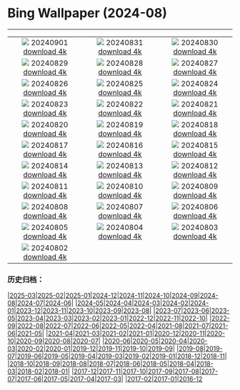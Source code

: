 # Bing Wallpaper (2024-08)
**************
| | | |
| :----: | :----: | :----: |
| ![](https://www.bing.com/th?id=OHR.ThamesLondon_ZH-CN3629717426_1920x1080.jpg) 20240901 [download 4k](https://www.bing.com/th?id=OHR.ThamesLondon_ZH-CN3629717426_UHD.jpg) | ![](https://www.bing.com/th?id=OHR.DjanetAlgeria_ZH-CN3458706695_1920x1080.jpg) 20240831 [download 4k](https://www.bing.com/th?id=OHR.DjanetAlgeria_ZH-CN3458706695_UHD.jpg) | ![](https://www.bing.com/th?id=OHR.WhaleSharkDay_ZH-CN3334940631_1920x1080.jpg) 20240830 [download 4k](https://www.bing.com/th?id=OHR.WhaleSharkDay_ZH-CN3334940631_UHD.jpg) |
| ![](https://www.bing.com/th?id=OHR.CastellfollitSpain_ZH-CN2990517626_1920x1080.jpg) 20240829 [download 4k](https://www.bing.com/th?id=OHR.CastellfollitSpain_ZH-CN2990517626_UHD.jpg) | ![](https://www.bing.com/th?id=OHR.ParalympicsParis_ZH-CN9773135851_1920x1080.jpg) 20240828 [download 4k](https://www.bing.com/th?id=OHR.ParalympicsParis_ZH-CN9773135851_UHD.jpg) | ![](https://www.bing.com/th?id=OHR.YoungCaiman_ZH-CN1995433788_1920x1080.jpg) 20240827 [download 4k](https://www.bing.com/th?id=OHR.YoungCaiman_ZH-CN1995433788_UHD.jpg) |
| ![](https://www.bing.com/th?id=OHR.PalmyraAtoll_ZH-CN1814325540_1920x1080.jpg) 20240826 [download 4k](https://www.bing.com/th?id=OHR.PalmyraAtoll_ZH-CN1814325540_UHD.jpg) | ![](https://www.bing.com/th?id=OHR.SwiftcurrentLake_ZH-CN1513761894_1920x1080.jpg) 20240825 [download 4k](https://www.bing.com/th?id=OHR.SwiftcurrentLake_ZH-CN1513761894_UHD.jpg) | ![](https://www.bing.com/th?id=OHR.KatahdinWoods_ZH-CN0748954905_1920x1080.jpg) 20240824 [download 4k](https://www.bing.com/th?id=OHR.KatahdinWoods_ZH-CN0748954905_UHD.jpg) |
| ![](https://www.bing.com/th?id=OHR.PrasatPhanom_ZH-CN0445884858_1920x1080.jpg) 20240823 [download 4k](https://www.bing.com/th?id=OHR.PrasatPhanom_ZH-CN0445884858_UHD.jpg) | ![](https://www.bing.com/th?id=OHR.OceanCityMD_ZH-CN1876928284_1920x1080.jpg) 20240822 [download 4k](https://www.bing.com/th?id=OHR.OceanCityMD_ZH-CN1876928284_UHD.jpg) | ![](https://www.bing.com/th?id=OHR.NazcaBooby_ZH-CN1534931799_1920x1080.jpg) 20240821 [download 4k](https://www.bing.com/th?id=OHR.NazcaBooby_ZH-CN1534931799_UHD.jpg) |
| ![](https://www.bing.com/th?id=OHR.TetonSunrise_ZH-CN1118823848_1920x1080.jpg) 20240820 [download 4k](https://www.bing.com/th?id=OHR.TetonSunrise_ZH-CN1118823848_UHD.jpg) | ![](https://www.bing.com/th?id=OHR.RegataSanGines_ZH-CN0807566522_1920x1080.jpg) 20240819 [download 4k](https://www.bing.com/th?id=OHR.RegataSanGines_ZH-CN0807566522_UHD.jpg) | ![](https://www.bing.com/th?id=OHR.HuntingtonBeach_ZH-CN0368691951_1920x1080.jpg) 20240818 [download 4k](https://www.bing.com/th?id=OHR.HuntingtonBeach_ZH-CN0368691951_UHD.jpg) |
| ![](https://www.bing.com/th?id=OHR.AlfanzinaLighthouse_ZH-CN9704515669_1920x1080.jpg) 20240817 [download 4k](https://www.bing.com/th?id=OHR.AlfanzinaLighthouse_ZH-CN9704515669_UHD.jpg) | ![](https://www.bing.com/th?id=OHR.JapanRollerCoaster_ZH-CN7954058301_1920x1080.jpg) 20240816 [download 4k](https://www.bing.com/th?id=OHR.JapanRollerCoaster_ZH-CN7954058301_UHD.jpg) | ![](https://www.bing.com/th?id=OHR.HangCave_ZH-CN9217507365_1920x1080.jpg) 20240815 [download 4k](https://www.bing.com/th?id=OHR.HangCave_ZH-CN9217507365_UHD.jpg) |
| ![](https://www.bing.com/th?id=OHR.WatarrkaLizard_ZH-CN7974623468_1920x1080.jpg) 20240814 [download 4k](https://www.bing.com/th?id=OHR.WatarrkaLizard_ZH-CN7974623468_UHD.jpg) | ![](https://www.bing.com/th?id=OHR.DugiOtokCroatia_ZH-CN7791404392_1920x1080.jpg) 20240813 [download 4k](https://www.bing.com/th?id=OHR.DugiOtokCroatia_ZH-CN7791404392_UHD.jpg) | ![](https://www.bing.com/th?id=OHR.ElephantsAmboseli_ZH-CN7596989061_1920x1080.jpg) 20240812 [download 4k](https://www.bing.com/th?id=OHR.ElephantsAmboseli_ZH-CN7596989061_UHD.jpg) |
| ![](https://www.bing.com/th?id=OHR.TofinoVancouver_ZH-CN6920493172_1920x1080.jpg) 20240811 [download 4k](https://www.bing.com/th?id=OHR.TofinoVancouver_ZH-CN6920493172_UHD.jpg) | ![](https://www.bing.com/th?id=OHR.JoshuaTreeNP_ZH-CN5917576674_1920x1080.jpg) 20240810 [download 4k](https://www.bing.com/th?id=OHR.JoshuaTreeNP_ZH-CN5917576674_UHD.jpg) | ![](https://www.bing.com/th?id=OHR.IncaRuinPeru_ZH-CN5068602301_1920x1080.jpg) 20240809 [download 4k](https://www.bing.com/th?id=OHR.IncaRuinPeru_ZH-CN5068602301_UHD.jpg) |
| ![](https://www.bing.com/th?id=OHR.SpottedOwlet_ZH-CN0841935587_1920x1080.jpg) 20240808 [download 4k](https://www.bing.com/th?id=OHR.SpottedOwlet_ZH-CN0841935587_UHD.jpg) | ![](https://www.bing.com/th?id=OHR.MichiganLighthouse_ZH-CN0581377136_1920x1080.jpg) 20240807 [download 4k](https://www.bing.com/th?id=OHR.MichiganLighthouse_ZH-CN0581377136_UHD.jpg) | ![](https://www.bing.com/th?id=OHR.MolokiniHawaii_ZH-CN0375050872_1920x1080.jpg) 20240806 [download 4k](https://www.bing.com/th?id=OHR.MolokiniHawaii_ZH-CN0375050872_UHD.jpg) |
| ![](https://www.bing.com/th?id=OHR.HertfordshireLavender_ZH-CN9771886404_1920x1080.jpg) 20240805 [download 4k](https://www.bing.com/th?id=OHR.HertfordshireLavender_ZH-CN9771886404_UHD.jpg) | ![](https://www.bing.com/th?id=OHR.ImpalaOxpecker_ZH-CN9652434873_1920x1080.jpg) 20240804 [download 4k](https://www.bing.com/th?id=OHR.ImpalaOxpecker_ZH-CN9652434873_UHD.jpg) | ![](https://www.bing.com/th?id=OHR.WulongKarst_ZH-CN9386528384_1920x1080.jpg) 20240803 [download 4k](https://www.bing.com/th?id=OHR.WulongKarst_ZH-CN9386528384_UHD.jpg) |
| ![](https://www.bing.com/th?id=OHR.TrunkBay_ZH-CN9268190655_1920x1080.jpg) 20240802 [download 4k](https://www.bing.com/th?id=OHR.TrunkBay_ZH-CN9268190655_UHD.jpg) |  |  |

### 历史归档：

|[2025-03](2025-03/2025-03.md)|[2025-02](2025-02/2025-02.md)|[2025-01](2025-01/2025-01.md)|[2024-12](2024-12/2024-12.md)|[2024-11](2024-11/2024-11.md)|[2024-10](2024-10/2024-10.md)|[2024-09](2024-09/2024-09.md)|[2024-08](2024-08/2024-08.md)|[2024-07](2024-07/2024-07.md)|[2024-06](2024-06/2024-06.md)|
|[2024-05](2024-05/2024-05.md)|[2024-04](2024-04/2024-04.md)|[2024-03](2024-03/2024-03.md)|[2024-02](2024-02/2024-02.md)|[2024-01](2024-01/2024-01.md)|[2023-12](2023-12/2023-12.md)|[2023-11](2023-11/2023-11.md)|[2023-10](2023-10/2023-10.md)|[2023-09](2023-09/2023-09.md)|[2023-08](2023-08/2023-08.md)|
|[2023-07](2023-07/2023-07.md)|[2023-06](2023-06/2023-06.md)|[2023-05](2023-05/2023-05.md)|[2023-04](2023-04/2023-04.md)|[2023-03](2023-03/2023-03.md)|[2023-02](2023-02/2023-02.md)|[2023-01](2023-01/2023-01.md)|[2022-12](2022-12/2022-12.md)|[2022-11](2022-11/2022-11.md)|[2022-10](2022-10/2022-10.md)|
|[2022-09](2022-09/2022-09.md)|[2022-08](2022-08/2022-08.md)|[2022-07](2022-07/2022-07.md)|[2022-06](2022-06/2022-06.md)|[2022-05](2022-05/2022-05.md)|[2022-04](2022-04/2022-04.md)|[2021-08](2021-08/2021-08.md)|[2021-07](2021-07/2021-07.md)|[2021-06](2021-06/2021-06.md)|[2021-05](2021-05/2021-05.md)|
|[2021-04](2021-04/2021-04.md)|[2021-03](2021-03/2021-03.md)|[2021-02](2021-02/2021-02.md)|[2021-01](2021-01/2021-01.md)|[2020-12](2020-12/2020-12.md)|[2020-11](2020-11/2020-11.md)|[2020-10](2020-10/2020-10.md)|[2020-09](2020-09/2020-09.md)|[2020-08](2020-08/2020-08.md)|[2020-07](2020-07/2020-07.md)|
|[2020-06](2020-06/2020-06.md)|[2020-05](2020-05/2020-05.md)|[2020-04](2020-04/2020-04.md)|[2020-03](2020-03/2020-03.md)|[2020-02](2020-02/2020-02.md)|[2020-01](2020-01/2020-01.md)|[2019-12](2019-12/2019-12.md)|[2019-11](2019-11/2019-11.md)|[2019-10](2019-10/2019-10.md)|[2019-09](2019-09/2019-09.md)|
|[2019-08](2019-08/2019-08.md)|[2019-07](2019-07/2019-07.md)|[2019-06](2019-06/2019-06.md)|[2019-05](2019-05/2019-05.md)|[2019-04](2019-04/2019-04.md)|[2019-03](2019-03/2019-03.md)|[2019-02](2019-02/2019-02.md)|[2019-01](2019-01/2019-01.md)|[2018-12](2018-12/2018-12.md)|[2018-11](2018-11/2018-11.md)|
|[2018-10](2018-10/2018-10.md)|[2018-09](2018-09/2018-09.md)|[2018-08](2018-08/2018-08.md)|[2018-07](2018-07/2018-07.md)|[2018-06](2018-06/2018-06.md)|[2018-05](2018-05/2018-05.md)|[2018-04](2018-04/2018-04.md)|[2018-03](2018-03/2018-03.md)|[2018-02](2018-02/2018-02.md)|[2018-01](2018-01/2018-01.md)|
|[2017-12](2017-12/2017-12.md)|[2017-11](2017-11/2017-11.md)|[2017-10](2017-10/2017-10.md)|[2017-09](2017-09/2017-09.md)|[2017-08](2017-08/2017-08.md)|[2017-07](2017-07/2017-07.md)|[2017-06](2017-06/2017-06.md)|[2017-05](2017-05/2017-05.md)|[2017-04](2017-04/2017-04.md)|[2017-03](2017-03/2017-03.md)|
|[2017-02](2017-02/2017-02.md)|[2017-01](2017-01/2017-01.md)|[2016-12](2016-12/2016-12.md)
